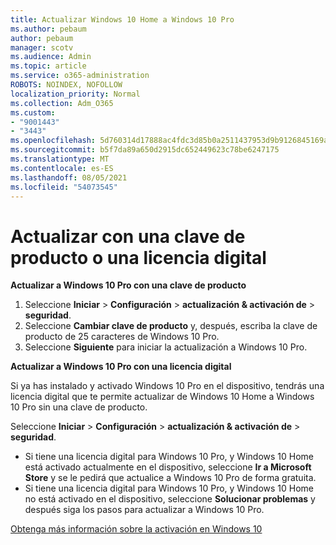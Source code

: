 ```yaml
---
title: Actualizar Windows 10 Home a Windows 10 Pro
ms.author: pebaum
author: pebaum
manager: scotv
ms.audience: Admin
ms.topic: article
ms.service: o365-administration
ROBOTS: NOINDEX, NOFOLLOW
localization_priority: Normal
ms.collection: Adm_O365
ms.custom:
- "9001443"
- "3443"
ms.openlocfilehash: 5d760314d17888ac4fdc3d85b0a2511437953d9b9126845169acd3fe486e55b6
ms.sourcegitcommit: b5f7da89a650d2915dc652449623c78be6247175
ms.translationtype: MT
ms.contentlocale: es-ES
ms.lasthandoff: 08/05/2021
ms.locfileid: "54073545"
---
```

# <a name="upgrade-using-either-a-product-key-or-a-digital-license"></a>Actualizar con una clave de producto o una licencia digital

**Actualizar a Windows 10 Pro con una clave de producto**

1. Seleccione **Iniciar**  >  **Configuración**  >  **actualización & activación de**  >  **seguridad**.
2. Seleccione **Cambiar clave de producto** y, después, escriba la clave de producto de 25 caracteres de Windows 10 Pro.
3. Seleccione **Siguiente** para iniciar la actualización a Windows 10 Pro.

**Actualizar a Windows 10 Pro con una licencia digital**

Si ya has instalado y activado Windows 10 Pro en el dispositivo, tendrás una licencia digital que te permite actualizar de Windows 10 Home a Windows 10 Pro sin una clave de producto.

Seleccione **Iniciar**  >  **Configuración**  >  **actualización & activación de**  >  **seguridad**.

- Si tiene una licencia digital para Windows 10 Pro, y Windows 10 Home está activado actualmente en el dispositivo, seleccione **Ir a Microsoft Store** y se le pedirá que actualice a Windows 10 Pro de forma gratuita.
- Si tiene una licencia digital para Windows 10 Pro, y Windows 10 Home no está activado en el dispositivo, seleccione **Solucionar problemas** y después siga los pasos para actualizar a Windows 10 Pro.

[Obtenga más información sobre la activación en Windows 10](https://support.microsoft.com/help/12440)